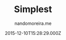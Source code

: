 ---
layout: JamstackTheme
title: Simplest
github: https://github.com/nandomoreirame/simplest
demo: https://nandomoreira.me/simplest/
author: nandomoreira.me
ssg: Jekyll
date: 2015-12-10T15:28:29.000Z
description: 💎 Simple and beautiful Jekyll theme
stale: true
disabled: true
disabled_reason: demo url not found
---